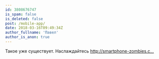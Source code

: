```yaml
---
id: 3808676747
is_spam: false
is_deleted: false
post: /mobile-app/
date: 2018-03-16T09:49:34Z
author_fullname: 'Павел'
author_is_anon: true
---
```


<p>Такое уже существует. Наслаждайтесь <a href="http://smartphone-zombies.com/index-ru.html" rel="nofollow noopener" title="http://smartphone-zombies.com/index-ru.html">http://smartphone-zombies.c...</a></p>
